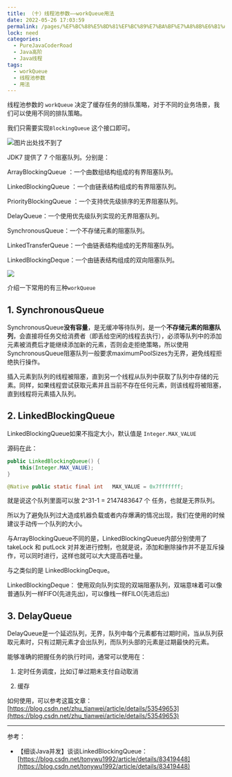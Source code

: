 ```yaml
---
title: （十）线程池参数——workQueue用法
date: 2022-05-26 17:03:59
permalink: /pages/%EF%BC%88%E5%8D%81%EF%BC%89%E7%BA%BF%E7%A8%8B%E6%B1%A0%E5%8F%82%E6%95%B0%E2%80%94%E2%80%94workQueue%E7%94%A8%E6%B3%95
lock: need
categories: 
  - PureJavaCoderRoad
  - Java高阶
  - Java线程
tags: 
  - workQueue
  - 线程池参数
  - 用法
---
```

线程池参数的 `workQueue` 决定了缓存任务的排队策略，对于不同的业务场景，我们可以使用不同的排队策略。

我们只需要实现`BlockingQueue` 这个接口即可。

![图片出处找不到了](https://images-1253198264.cos.ap-guangzhou.myqcloud.com/20181026185652119.png)



JDK7 提供了 7 个阻塞队列。分别是：

ArrayBlockingQueue ：一个由数组结构组成的有界阻塞队列。

LinkedBlockingQueue ：一个由链表结构组成的有界阻塞队列。

PriorityBlockingQueue ：一个支持优先级排序的无界阻塞队列。

DelayQueue：一个使用优先级队列实现的无界阻塞队列。

SynchronousQueue：一个不存储元素的阻塞队列。

LinkedTransferQueue：一个由链表结构组成的无界阻塞队列。

LinkedBlockingDeque：一个由链表结构组成的双向阻塞队列。

![](https://cdn.jsdelivr.net/gh/DogerRain/image@main/Home/image-20210525232155784.png)

介绍一下常用的有三种`workQueue` 

## 1. SynchronousQueue

SynchronousQueue**没有容量**，是无缓冲等待队列，是一个**不存储元素的阻塞队列**，会直接将任务交给消费者（即丢给空闲的线程去执行），必须等队列中的添加元素被消费后才能继续添加新的元素，否则会走拒绝策略，所以使用SynchronousQueue阻塞队列一般要求maximumPoolSizes为无界，避免线程拒绝执行操作。

插入元素到队列的线程被阻塞，直到另一个线程从队列中获取了队列中存储的元素。同样，如果线程尝试获取元素并且当前不存在任何元素，则该线程将被阻塞，直到线程将元素插入队列。



## 2. LinkedBlockingQueue

LinkedBlockingQueue如果不指定大小，默认值是 `Integer.MAX_VALUE`

源码在此：

```java
public LinkedBlockingQueue() {
    this(Integer.MAX_VALUE);
}
```

```java
@Native public static final int   MAX_VALUE = 0x7fffffff;
```

就是说这个队列里面可以放 2^31-1 = 2147483647 个 任务，也就是无界队列。

所以为了避免队列过大造成机器负载或者内存爆满的情况出现，我们在使用的时候建议手动传一个队列的大小。

与ArrayBlockingQueue不同的是，LinkedBlockingQueue内部分别使用了takeLock 和 putLock 对并发进行控制，也就是说，添加和删除操作并不是互斥操作，可以同时进行，这样也就可以大大提高吞吐量。

与之类似的是 LinkedBlockingDeque。

LinkedBlockingDeque： 使用双向队列实现的双端阻塞队列，双端意味着可以像普通队列一样FIFO(先进先出)，可以像栈一样FILO(先进后出)

## 3. DelayQueue

DelayQueue是一个延迟队列，无界，队列中每个元素都有过期时间，当从队列获取元素时，只有过期元素才会出队列，而队列头部的元素是过期最快的元素。

能够准确的把握任务的执行时间，通常可以使用在：

1. 定时任务调度，比如订单过期未支付自动取消

2. 缓存

   

如何使用，可以参考这篇文章：[https://blog.csdn.net/zhu_tianwei/article/details/53549653](https://blog.csdn.net/zhu_tianwei/article/details/53549653)



---

参考：

- 【细谈Java并发】谈谈LinkedBlockingQueue：[https://blog.csdn.net/tonywu1992/article/details/83419448](https://blog.csdn.net/tonywu1992/article/details/83419448)
